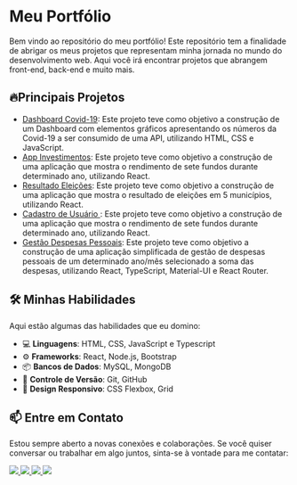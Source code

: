 # Meu Portfólio
Bem vindo ao repositório do meu portfólio! Este repositório tem a finalidade de abrigar os meus projetos que representam minha jornada no mundo do desenvolvimento web. Aqui você irá encontrar projetos que abrangem front-end, back-end e muito mais.

## 🔥Principais Projetos

- [Dashboard Covid-19](): Este projeto teve como objetivo a construção de um Dashboard com elementos gráficos apresentando os números da Covid-19 a ser consumido de uma API, utilizando HTML, CSS e JavaScript.
- [App Investimentos](): Este projeto teve como objetivo a construção de uma aplicação que mostra o rendimento de sete fundos durante determinado ano, utilizando React.
- [Resultado Eleições](): Este projeto teve como objetivo a construção de uma aplicação que mostra o resultado de eleições em 5 municípios, utilizando React.
- [Cadastro de Usuário ](): Este projeto teve como objetivo a construção de uma aplicação que mostra o rendimento de sete fundos durante determinado ano, utilizando React.
- [Gestão Despesas Pessoais](): Este projeto teve como objetivo a construção de uma aplicação simplificada de  gestão de despesas pessoais de um determinado ano/mês selecionado a soma das despesas, utilizando React, TypeScript, Material-UI e React Router.

## 🛠️ Minhas Habilidades
Aqui estão algumas das habilidades que eu domino:
- 💻 **Linguagens**: HTML, CSS, JavaScript e Typescript
- ⚙️ **Frameworks**: React, Node.js, Bootstrap
- 📦 **Bancos de Dados**: MySQL, MongoDB
- 📂 **Controle de Versão**: Git, GitHub
- 🎨 **Design Responsivo**: CSS Flexbox, Grid

## 📫 Entre em Contato

Estou sempre aberto a novas conexões e colaborações. Se você quiser conversar ou trabalhar em algo juntos, sinta-se à vontade para me contatar:

<div style="display: inline_block">
    <a href="https://www.linkedin.com/in/marx-santos/" target="_blank">
        <img src="https://img.shields.io/badge/LinkedIn-0077B5?style=for-the-badge&logo=linkedin&logoColor=white"/>
    </a>
    <a href="malito:marx.devweb@gmail.com" target="_blank">
        <img src="https://img.shields.io/badge/Gmail-D14836?style=for-the-badge&logo=gmail&logoColor=white"/>
    </a>
    <a href="https://www.linkedin.com/in/marx-santos/" target="_blank">
        <img src="https://img.shields.io/badge/WhatsApp-25D366?style=for-the-badge&logo=whatsapp&logoColor=white"/>
    </a>
    <a href="https://www.linkedin.com/in/marx-santos/" target="_blank">
        <img src="https://img.shields.io/badge/Instagram-E4405F?style=for-the-badge&logo=instagram&logoColor=white"/>
    </a>
</div>
